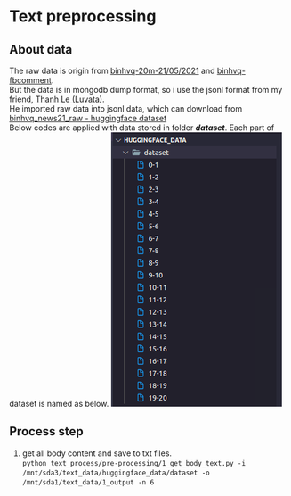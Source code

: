 # Text preprocessing

## About data

The raw data is origin from [binhvq-20m-21/05/2021](https://github.com/binhvq/news-corpus#facebook-comment-corpus) and [binhvq-fbcomment](https://github.com/binhvq/news-corpus#facebook-comment-corpus).  
But the data is in mongodb dump format, so i use the jsonl format from my friend, [Thanh Le (Luvata)](https://github.com/Luvata).  
He imported raw data into jsonl data, which can download from [binhvq_news21_raw - huggingface dataset](https://huggingface.co/datasets/imthanhlv/binhvq_news21_raw)  
Below codes are applied with data stored in folder ***dataset***. Each part of dataset is named as below.
![da](../../image/dataset_folder.png)

## Process step

1. get all body content and save to txt files.  
`python text_process/pre-processing/1_get_body_text.py -i /mnt/sda3/text_data/huggingface_data/dataset -o /mnt/sda1/text_data/1_output -n 6`